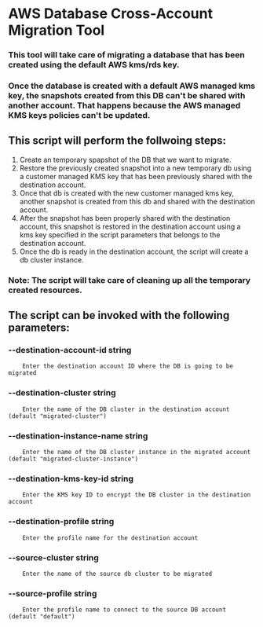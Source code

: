 # AWS Database Cross-Account Migration Tool
### This tool will take care of migrating a database that has been created using the default AWS kms/rds key. 
### Once the database is created with a default AWS managed kms key, the snapshots created from this DB can't be shared with another account. That happens because the AWS managed KMS keys policies can't be updated.

## This script will perform the follwoing steps:
1. Create an temporary spapshot of the DB that we want to migrate.
2. Restore the previously created snapshot into a new temporary db using a customer managed KMS key that has been previously shared with the destination account.
3. Once that db is created with the new customer managed kms key, another snapshot is created from this db and shared with the destination account.
4. After the snapshot has been properly shared with the destination account, this snapshot is restored in the destination account using a kms key specified in the script parameters that belongs to the destination account.
5. Once the db is ready in the destination account, the script will create a db cluster instance.

### Note: The script will take care of cleaning up all the temporary created resources.

## The script can be invoked with the following parameters:
### --destination-account-id string
        Enter the destination account ID where the DB is going to be migrated
### --destination-cluster string
        Enter the name of the DB cluster in the destination account (default "migrated-cluster")
### --destination-instance-name string
        Enter the name of the DB cluster instance in the migrated account (default "migrated-cluster-instance")
### --destination-kms-key-id string
        Enter the KMS key ID to encrypt the DB cluster in the destination account
### --destination-profile string
        Enter the profile name for the destination account
### --source-cluster string
        Enter the name of the source db cluster to be migrated
### --source-profile string
        Enter the profile name to connect to the source DB account (default "default")
